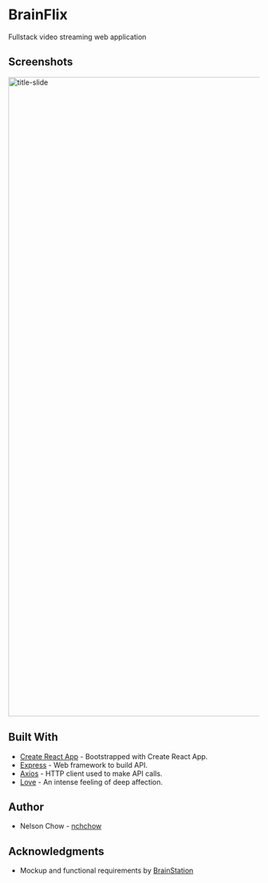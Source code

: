 # BrainFlix

Fullstack video streaming web application

## Screenshots

<img width="1280" alt="title-slide" src="https://github.com/nchchow/brainflix/files/5138175/TitlePage.pdf">

## Built With

- [Create React App](https://github.com/facebook/create-react-app) - Bootstrapped with Create React App.
- [Express](https://github.com/expressjs/express) - Web framework to build API.
- [Axios](https://github.com/axios/axios) - HTTP client used to make API calls.
- [Love](https://www.wikihow.com/Love-Programming) -
  An intense feeling of deep affection.

## Author

- Nelson Chow - [nchchow](https://github.com/nchchow)

## Acknowledgments

- Mockup and functional requirements by [BrainStation](https://brainstation.io)
